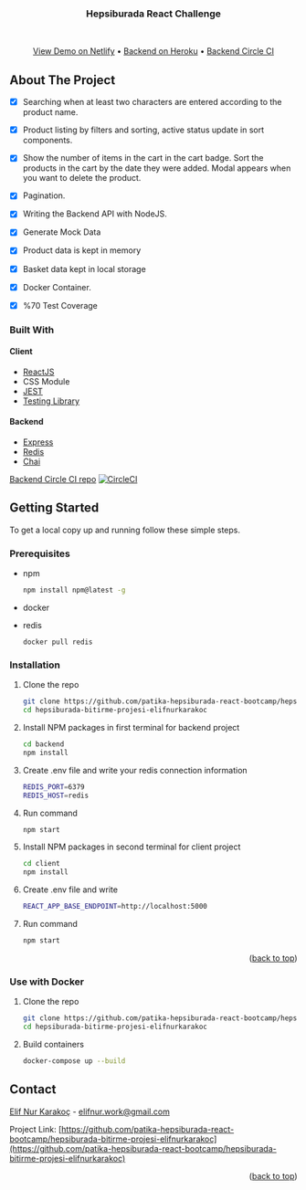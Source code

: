 <p align="center">
    <h3 align="center">Hepsiburada React Challenge</h3>
    <br />
        <p align="center">
        <a href="https://hepsiburada-react-challenge.netlify.app/">View Demo on Netlify</a>
        • 
        <a href="https://vast-bastion-74432.herokuapp.com/">Backend on Heroku</a>
        • 
        <a href="https://app.circleci.com/pipelines/github/elifnurkarakoc/hepsiburada-react-backend">Backend Circle CI</a>
    </p>
</p>


<!-- ABOUT THE PROJECT -->
## About The Project

- [x] Searching when at least two characters are entered according to the product name.
- [x] Product listing by filters and sorting, active status update in sort components.
- [x] Show the number of items in the cart in the cart badge. Sort the products in the cart by the date they were added. Modal appears when you want to delete the product.
- [x] Pagination.
- [x] Writing the Backend API with NodeJS.
- [x] Generate Mock Data
- [x] Product data is kept in memory
- [x] Basket data kept in local storage
- [x] Docker Container.
- [x] %70 Test Coverage



### Built With
#### Client
* [ReactJS](https://reactjs.org/)
* CSS Module
* [JEST](https://jestjs.io/)
* [Testing Library](https://testing-library.com/)

#### Backend
* [Express](https://expressjs.com/)
* [Redis](https://redis.io/)
* [Chai](https://www.chaijs.com/)

[Backend Circle CI repo](https://github.com/elifnurkarakoc/hepsiburada-react-backend)
[![CircleCI](https://circleci.com/gh/elifnurkarakoc/hepsiburada-react-backend.svg?style=svg)](https://circleci.com/gh/elifnurkarakoc/hepsiburada-react-backend)
<!-- GETTING STARTED -->
## Getting Started

To get a local copy up and running follow these simple steps.

### Prerequisites

* npm
  ```sh
  npm install npm@latest -g
  ```
* docker

* redis
    ```
    docker pull redis
    ```

### Installation

1. Clone the repo
   ```sh
   git clone https://github.com/patika-hepsiburada-react-bootcamp/hepsiburada-bitirme-projesi-elifnurkarakoc.git
   cd hepsiburada-bitirme-projesi-elifnurkarakoc
   ```
2. Install NPM packages in first terminal for backend project 
   ```sh
   cd backend
   npm install
   ```
3. Create .env file and write your redis connection information
   ```sh
   REDIS_PORT=6379
   REDIS_HOST=redis
   ```
4. Run command
   ```sh
   npm start
   ```

5. Install NPM packages in second terminal for client project
   ```sh
   cd client
   npm install
   ```
6. Create .env file and write
   ```sh
   REACT_APP_BASE_ENDPOINT=http://localhost:5000
   ```
7. Run command
   ```sh
   npm start
   ```
<p align="right">(<a href="#top">back to top</a>)</p>

### Use with Docker
1. Clone the repo
   ```sh
   git clone https://github.com/patika-hepsiburada-react-bootcamp/hepsiburada-bitirme-projesi-elifnurkarakoc.git
   cd hepsiburada-bitirme-projesi-elifnurkarakoc
   ```
2. Build containers
   ```sh
   docker-compose up --build
   ```
<!-- CONTACT -->
## Contact

[Elif Nur Karakoç](https://tr.linkedin.com/in/elif-nur-karakoc) - elifnur.work@gmail.com

Project Link: [https://github.com/patika-hepsiburada-react-bootcamp/hepsiburada-bitirme-projesi-elifnurkarakoc](https://github.com/patika-hepsiburada-react-bootcamp/hepsiburada-bitirme-projesi-elifnurkarakoc)

<p align="right">(<a href="#top">back to top</a>)</p>